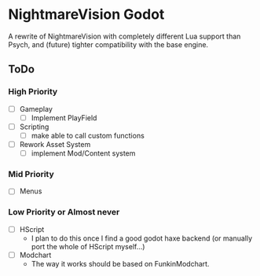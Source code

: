 # NightmareVision Godot
A rewrite of NightmareVision with completely different Lua support than Psych, and (future) tighter compatibility with the base engine.

## ToDo
### High Priority
- [ ] Gameplay
    - [ ] Implement PlayField
- [ ] Scripting
    - [ ] make able to call custom functions
- [ ] Rework Asset System
    - [ ] implement Mod/Content system
### Mid Priority
- [ ] Menus
### Low Priority or Almost never
- [ ] HScript
    - I plan to do this once I find a good godot haxe backend (or manually port the whole of HScript myself...)
- [ ] Modchart
    - The way it works should be based on FunkinModchart.